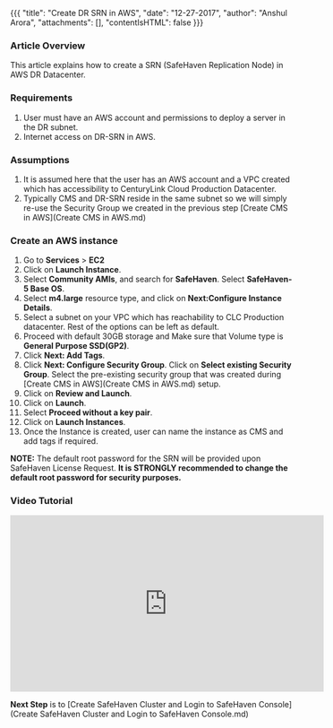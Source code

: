 {{{
  "title": "Create DR SRN in AWS",
  "date": "12-27-2017",
  "author": "Anshul Arora",
  "attachments": [],
  "contentIsHTML": false
}}}

### Article Overview
This article explains how to create a SRN (SafeHaven Replication Node) in AWS DR Datacenter.

### Requirements
1. User must have an AWS account and permissions to deploy a server in the DR subnet.
2. Internet access on DR-SRN in AWS.

### Assumptions
1. It is assumed here that the user has an AWS account and a VPC created which has accessibility to CenturyLink Cloud Production Datacenter.
2. Typically CMS and DR-SRN reside in the same subnet so we will simply re-use the Security Group we created in the previous step [Create CMS in AWS](Create CMS in AWS.md)

### Create an AWS instance
1. Go to **Services** > **EC2**
2. Click on **Launch Instance**.
3. Select **Community AMIs**, and search for **SafeHaven**. Select **SafeHaven-5 Base OS**.
4. Select **m4.large** resource type, and click on **Next:Configure Instance Details**.
5. Select a subnet on your VPC which has reachability to CLC Production datacenter. Rest of the options can be left as default.
6. Proceed with default 30GB storage and Make sure that Volume type is **General Purpose SSD(GP2)**.
7. Click **Next: Add Tags**.
8. Click **Next: Configure Security Group**. Click on **Select existing Security Group**. Select the pre-existing security group that was created during [Create CMS in AWS](Create CMS in AWS.md) setup.
9. Click on **Review and Launch**.
10. Click on **Launch**.
11. Select **Proceed without a key pair**.
12. Click on **Launch Instances**.
13. Once the Instance is created, user can name the instance as CMS and add tags if required.

**NOTE:** The default root password for the SRN will be provided upon SafeHaven License Request. **It is STRONGLY recommended to change the default root password for security purposes.**

### Video Tutorial
<p>
<iframe width="560" height="315" src="https://www.youtube.com/embed/YH-XudTKrlQ" frameborder="0" gesture="media" allow="encrypted-media" allowfullscreen></iframe>
</p>  

**Next Step** is to [Create SafeHaven Cluster and Login to SafeHaven Console](Create SafeHaven Cluster and Login to SafeHaven Console.md)
